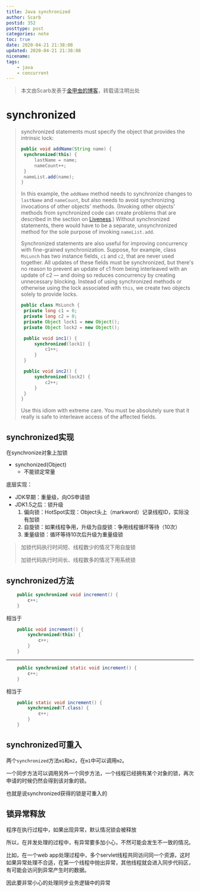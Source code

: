 ```yaml
---
title: Java synchronized
author: Scarb
postid: 352
posttype: post
categories: note
toc: true
date: 2020-04-21 21:38:08
updated: 2020-04-21 21:38:08
nicename:
tags:
    - java
    - concurrent
---
```


>本文由Scarb发表于[金甲虫的博客](http://47.106.131.90/blog)，转载请注明出处

# synchronized

> synchronized statements must specify the object that provides the intrinsic lock:
>
> ```java
> public void addName(String name) {
>  synchronized(this) {
>      lastName = name;
>      nameCount++;
>  }
>  nameList.add(name);
> }
> ```
>
> In this example, the `addName` method needs to synchronize changes to `lastName` and `nameCount`, but also needs to avoid synchronizing invocations of other objects' methods. (Invoking other objects' methods from synchronized code can create problems that are described in the section on [Liveness](https://docs.oracle.com/javase/tutorial/essential/concurrency/liveness.html).) Without synchronized statements, there would have to be a separate, unsynchronized method for the sole purpose of invoking `nameList.add`.
>
> Synchronized statements are also useful for improving concurrency with fine-grained synchronization. Suppose, for example, class `MsLunch` has two instance fields, `c1` and `c2`, that are never used together. All updates of these fields must be synchronized, but there's no reason to prevent an update of c1 from being interleaved with an update of c2 — and doing so reduces concurrency by creating unnecessary blocking. Instead of using synchronized methods or otherwise using the lock associated with `this`, we create two objects solely to provide locks.
>
> ```java
> public class MsLunch {
>  private long c1 = 0;
>  private long c2 = 0;
>  private Object lock1 = new Object();
>  private Object lock2 = new Object();
> 
>  public void inc1() {
>      synchronized(lock1) {
>          c1++;
>      }
>  }
> 
>  public void inc2() {
>      synchronized(lock2) {
>          c2++;
>      }
>  }
> }
> ```
>
> Use this idiom with extreme care. You must be absolutely sure that it really is safe to interleave access of the affected fields.

## synchronized实现

在synchronize对象上加锁

- synchonized(Object) 
  - 不能锁定常量

底层实现：

- JDK早期：重量级，向OS申请锁
- JDK1.5之后：锁升级
  1. 偏向锁：HotSpot实现：Object头上（markword）记录线程ID，实际没有加锁
  2. 自旋锁：如果线程争用，升级为自旋锁：争用线程循环等待（10次）
  3. 重量级锁：循环等待10次后升级为重量级锁

> 加锁代码执行时间短、线程数少的情况下用自旋锁
>
> 加锁代码执行时间长、线程数多的情况下用系统锁

## synchronized方法

```java
    public synchronized void increment() {
        c++;
    }
```

相当于

```java
    public void increment() {
        synchronized(this) {
            c++;
        }
    }
```

------

```java
    public synchronized static void increment() {
        c++;
    }
```

相当于

```java
    public static void increment() {
        synchronized(T.class) {
            c++;
        }
    }
```

## synchronized可重入

两个`synchronized`方法`m1`和`m2`，在`m1`中可以调用`m2`。

一个同步方法可以调用另外一个同步方法，一个线程已经拥有某个对象的锁，再次申请的时候仍然会得到该对象的锁。

也就是说synchronized获得的锁是可重入的

## 锁异常释放

程序在执行过程中，如果出现异常，默认情况锁会被释放

所以，在并发处理的过程中，有异常要多加小心，不然可能会发生不一致的情况。

比如，在一个web app处理过程中，多个servlet线程共同访问同一个资源，这时如果异常处理不合适，在第一个线程中抛出异常，其他线程就会进入同步代码区，有可能会访问到异常产生时的数据。

因此要非常小心的处理同步业务逻辑中的异常